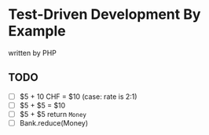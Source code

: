 # Test-Driven Development By Example

written by PHP

## TODO

- [ ] $5 + 10 CHF = $10 (case: rate is 2:1)
- [ ] $5 + $5 = $10
- [ ] $5 + $5 return `Money`
- [ ] Bank.reduce(Money)

